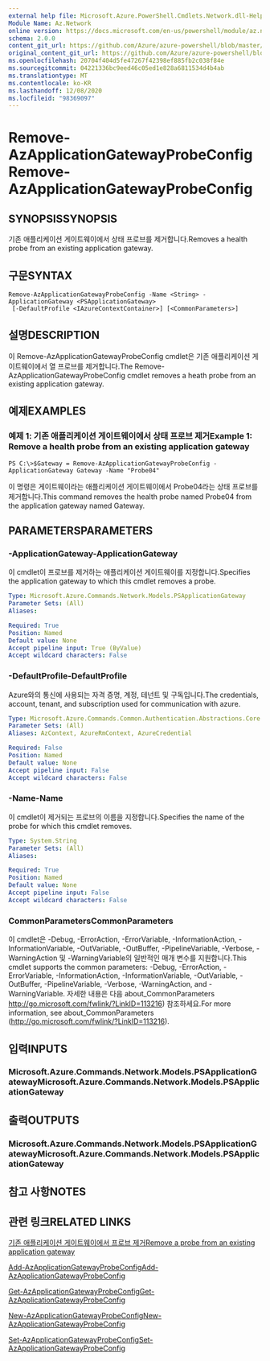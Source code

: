 ```yaml
---
external help file: Microsoft.Azure.PowerShell.Cmdlets.Network.dll-Help.xml
Module Name: Az.Network
online version: https://docs.microsoft.com/en-us/powershell/module/az.network/remove-azapplicationgatewayprobeconfig
schema: 2.0.0
content_git_url: https://github.com/Azure/azure-powershell/blob/master/src/Network/Network/help/Remove-AzApplicationGatewayProbeConfig.md
original_content_git_url: https://github.com/Azure/azure-powershell/blob/master/src/Network/Network/help/Remove-AzApplicationGatewayProbeConfig.md
ms.openlocfilehash: 20704f404d5fe47267f42398ef885fb2c038f84e
ms.sourcegitcommit: 04221336bc9eed46c05ed1e828a6811534d4b4ab
ms.translationtype: MT
ms.contentlocale: ko-KR
ms.lasthandoff: 12/08/2020
ms.locfileid: "98369097"
---
```

# <span data-ttu-id="049a6-101">Remove-AzApplicationGatewayProbeConfig</span><span class="sxs-lookup"><span data-stu-id="049a6-101">Remove-AzApplicationGatewayProbeConfig</span></span>

## <span data-ttu-id="049a6-102">SYNOPSIS</span><span class="sxs-lookup"><span data-stu-id="049a6-102">SYNOPSIS</span></span>
<span data-ttu-id="049a6-103">기존 애플리케이션 게이트웨이에서 상태 프로브를 제거합니다.</span><span class="sxs-lookup"><span data-stu-id="049a6-103">Removes a health probe from an existing application gateway.</span></span>

## <span data-ttu-id="049a6-104">구문</span><span class="sxs-lookup"><span data-stu-id="049a6-104">SYNTAX</span></span>

```
Remove-AzApplicationGatewayProbeConfig -Name <String> -ApplicationGateway <PSApplicationGateway>
 [-DefaultProfile <IAzureContextContainer>] [<CommonParameters>]
```

## <span data-ttu-id="049a6-105">설명</span><span class="sxs-lookup"><span data-stu-id="049a6-105">DESCRIPTION</span></span>
<span data-ttu-id="049a6-106">이 Remove-AzApplicationGatewayProbeConfig cmdlet은 기존 애플리케이션 게이트웨이에서 열 프로브를 제거합니다.</span><span class="sxs-lookup"><span data-stu-id="049a6-106">The Remove-AzApplicationGatewayProbeConfig cmdlet removes a heath probe from an existing application gateway.</span></span>

## <span data-ttu-id="049a6-107">예제</span><span class="sxs-lookup"><span data-stu-id="049a6-107">EXAMPLES</span></span>

### <span data-ttu-id="049a6-108">예제 1: 기존 애플리케이션 게이트웨이에서 상태 프로브 제거</span><span class="sxs-lookup"><span data-stu-id="049a6-108">Example 1: Remove a health probe from an existing application gateway</span></span>
```
PS C:\>$Gateway = Remove-AzApplicationGatewayProbeConfig -ApplicationGateway Gateway -Name "Probe04"
```

<span data-ttu-id="049a6-109">이 명령은 게이트웨이라는 애플리케이션 게이트웨이에서 Probe04라는 상태 프로브를 제거합니다.</span><span class="sxs-lookup"><span data-stu-id="049a6-109">This command removes the health probe named Probe04 from the application gateway named Gateway.</span></span>

## <span data-ttu-id="049a6-110">PARAMETERS</span><span class="sxs-lookup"><span data-stu-id="049a6-110">PARAMETERS</span></span>

### <span data-ttu-id="049a6-111">-ApplicationGateway</span><span class="sxs-lookup"><span data-stu-id="049a6-111">-ApplicationGateway</span></span>
<span data-ttu-id="049a6-112">이 cmdlet이 프로브를 제거하는 애플리케이션 게이트웨이를 지정합니다.</span><span class="sxs-lookup"><span data-stu-id="049a6-112">Specifies the application gateway to which this cmdlet removes a probe.</span></span>

```yaml
Type: Microsoft.Azure.Commands.Network.Models.PSApplicationGateway
Parameter Sets: (All)
Aliases:

Required: True
Position: Named
Default value: None
Accept pipeline input: True (ByValue)
Accept wildcard characters: False
```

### <span data-ttu-id="049a6-113">-DefaultProfile</span><span class="sxs-lookup"><span data-stu-id="049a6-113">-DefaultProfile</span></span>
<span data-ttu-id="049a6-114">Azure와의 통신에 사용되는 자격 증명, 계정, 테넌트 및 구독입니다.</span><span class="sxs-lookup"><span data-stu-id="049a6-114">The credentials, account, tenant, and subscription used for communication with azure.</span></span>

```yaml
Type: Microsoft.Azure.Commands.Common.Authentication.Abstractions.Core.IAzureContextContainer
Parameter Sets: (All)
Aliases: AzContext, AzureRmContext, AzureCredential

Required: False
Position: Named
Default value: None
Accept pipeline input: False
Accept wildcard characters: False
```

### <span data-ttu-id="049a6-115">-Name</span><span class="sxs-lookup"><span data-stu-id="049a6-115">-Name</span></span>
<span data-ttu-id="049a6-116">이 cmdlet이 제거되는 프로브의 이름을 지정합니다.</span><span class="sxs-lookup"><span data-stu-id="049a6-116">Specifies the name of the probe for which this cmdlet removes.</span></span>

```yaml
Type: System.String
Parameter Sets: (All)
Aliases:

Required: True
Position: Named
Default value: None
Accept pipeline input: False
Accept wildcard characters: False
```

### <span data-ttu-id="049a6-117">CommonParameters</span><span class="sxs-lookup"><span data-stu-id="049a6-117">CommonParameters</span></span>
<span data-ttu-id="049a6-118">이 cmdlet은 -Debug, -ErrorAction, -ErrorVariable, -InformationAction, -InformationVariable, -OutVariable, -OutBuffer, -PipelineVariable, -Verbose, -WarningAction 및 -WarningVariable의 일반적인 매개 변수를 지원합니다.</span><span class="sxs-lookup"><span data-stu-id="049a6-118">This cmdlet supports the common parameters: -Debug, -ErrorAction, -ErrorVariable, -InformationAction, -InformationVariable, -OutVariable, -OutBuffer, -PipelineVariable, -Verbose, -WarningAction, and -WarningVariable.</span></span> <span data-ttu-id="049a6-119">자세한 내용은 다음 about_CommonParameters http://go.microsoft.com/fwlink/?LinkID=113216) 참조하세요.</span><span class="sxs-lookup"><span data-stu-id="049a6-119">For more information, see about_CommonParameters (http://go.microsoft.com/fwlink/?LinkID=113216).</span></span>

## <span data-ttu-id="049a6-120">입력</span><span class="sxs-lookup"><span data-stu-id="049a6-120">INPUTS</span></span>

### <span data-ttu-id="049a6-121">Microsoft.Azure.Commands.Network.Models.PSApplicationGateway</span><span class="sxs-lookup"><span data-stu-id="049a6-121">Microsoft.Azure.Commands.Network.Models.PSApplicationGateway</span></span>

## <span data-ttu-id="049a6-122">출력</span><span class="sxs-lookup"><span data-stu-id="049a6-122">OUTPUTS</span></span>

### <span data-ttu-id="049a6-123">Microsoft.Azure.Commands.Network.Models.PSApplicationGateway</span><span class="sxs-lookup"><span data-stu-id="049a6-123">Microsoft.Azure.Commands.Network.Models.PSApplicationGateway</span></span>

## <span data-ttu-id="049a6-124">참고 사항</span><span class="sxs-lookup"><span data-stu-id="049a6-124">NOTES</span></span>

## <span data-ttu-id="049a6-125">관련 링크</span><span class="sxs-lookup"><span data-stu-id="049a6-125">RELATED LINKS</span></span>

[<span data-ttu-id="049a6-126">기존 애플리케이션 게이트웨이에서 프로브 제거</span><span class="sxs-lookup"><span data-stu-id="049a6-126">Remove a probe from an existing application gateway</span></span>](https://azure.microsoft.com/en-us/documentation/articles/application-gateway-create-probe-ps/#remove-a-probe-from-an-existing-application-gateway)

[<span data-ttu-id="049a6-127">Add-AzApplicationGatewayProbeConfig</span><span class="sxs-lookup"><span data-stu-id="049a6-127">Add-AzApplicationGatewayProbeConfig</span></span>](./Add-AzApplicationGatewayProbeConfig.md)

[<span data-ttu-id="049a6-128">Get-AzApplicationGatewayProbeConfig</span><span class="sxs-lookup"><span data-stu-id="049a6-128">Get-AzApplicationGatewayProbeConfig</span></span>](./Get-AzApplicationGatewayProbeConfig.md)

[<span data-ttu-id="049a6-129">New-AzApplicationGatewayProbeConfig</span><span class="sxs-lookup"><span data-stu-id="049a6-129">New-AzApplicationGatewayProbeConfig</span></span>](./New-AzApplicationGatewayProbeConfig.md)

[<span data-ttu-id="049a6-130">Set-AzApplicationGatewayProbeConfig</span><span class="sxs-lookup"><span data-stu-id="049a6-130">Set-AzApplicationGatewayProbeConfig</span></span>](./Set-AzApplicationGatewayProbeConfig.md)

